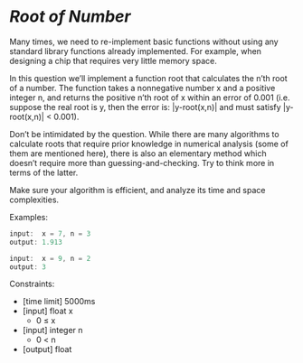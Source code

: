_Root of Number_
================

Many times, we need to re-implement basic functions without using any standard library functions already implemented. For example, when designing a chip that requires very little memory space.

In this question we’ll implement a function root that calculates the n’th root of a number. The function takes a nonnegative number x and a positive integer n, and returns the positive n’th root of x within an error of 0.001 (i.e. suppose the real root is y, then the error is: |y-root(x,n)| and must satisfy |y-root(x,n)| < 0.001).

Don’t be intimidated by the question. While there are many algorithms to calculate roots that require prior knowledge in numerical analysis (some of them are mentioned here), there is also an elementary method which doesn’t require more than guessing-and-checking. Try to think more in terms of the latter.

Make sure your algorithm is efficient, and analyze its time and space complexities.

Examples:
```javascript
input:  x = 7, n = 3
output: 1.913

input:  x = 9, n = 2
output: 3
```

Constraints:
- [time limit] 5000ms
- [input] float x
  - 0 ≤ x
- [input] integer n
  - 0 < n
- [output] float
